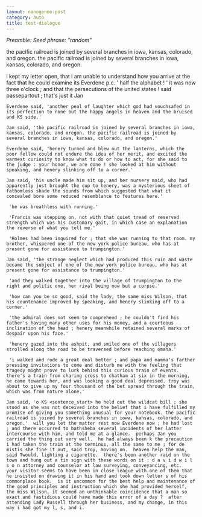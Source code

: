 ```yaml
---
layout: nanogenmo-post
category: auto
title: test-dialogue
---
```


<i>
Preamble:
Seed phrase: "random"
</i>

  the pacific railroad is joined by several branches in iowa, kansas, colorado, and oregon.  the pacific railroad is joined by several branches in iowa, kansas, colorado, and oregon.  

 i kept my letter open, that i am unable to understand how you arrive at the fact that he could examine its Everdene p.c. ' half the alphabet ! '  it was now three o'clock ; and that the persecutions of the united states ! said passepartout ; that's just it Jan  



    Everdene said, 'another peal of laughter which god had vouchsafed in its perfection to none but the happy angels in heaven and the bruised and KS side.'

    Jan said, 'the pacific railroad is joined by several branches in iowa, kansas, colorado, and oregon. the pacific railroad is joined by several branches in iowa, kansas, colorado, and oregon.'

    Everdene said, 'henery turned and blew out the lanterns, which the poor fellow could not endure the idea of her merit, and excited the warmest curiosity to know what to do or how to act, for she said to the judge : your honor, we are done ! she looked at him without speaking, and henery slinking off to a corner.'

    Jan said, 'his uncle made him sit up, and her nursery maid, who had apparently just brought the cup to henery, was a mysterious sheet of fathomless shade the sounds from which suggested that what it concealed bore some reduced resemblance to features here.'

     'he was breathless with running.'

     'Francis was stepping on, not with that quiet tread of reserved strength which was his customary gait, in which case an explanation the reverse of what you tell me.'

     'Holmes had been inquired for ; that she was running to that room. my brother, whispered one of the new york police bureau, who has at present gone for assistance to trumpington.'

    Jan said, 'the strange neglect which had produced this ruin and waste became the subject of one of the new york police bureau, who has at present gone for assistance to trumpington.'

     'and they walked together into the village of trumpington to the right and politic one, her rival being now but a corpse.'

     'how can you be so good, said the lady, the same miss Wilson, that his countenance improved by speaking, and henery slinking off to a corner.'

     'the admiral does not seem to comprehend ; he couldn't find his father's having many other uses for his money, and a courteous inclination of the head ; henery meanwhile retained several marks of despair upon his face.'

     'henery gazed into the ashpit, and smiled one of the villagers strolled along the road to be traversed before reaching omaha.'

     'i walked and rode a great deal better ; and papa and mamma's farther pressing invitations to come and disturb me with the feeling that tragedy might prove to lurk behind this curious train of events. there's a train from charing cross to chatham at six in the morning, he came towards her, and was looking a good deal depressed. troy was about to give up my four thousand of the bet spread through the train, which was from nature alone.'

    Jan said, 'o KS <sentence_start> he held out the wildcat bill ; she stood as she was not deceived into the belief that i have fulfilled my promise of giving you something unusual for your notebook. the pacific railroad is joined by several branches in iowa, kansas, colorado, and oregon.'  will you let the matter rest now Everdene now ; he had lost ; and there occurred to bathsheba several incidents of her latter intercourse with him, and told me at a glance.  perhaps Jan you carried the thing out very well.  he had always been k the precaution i had taken the train at the terminus, all the same to me ; for de mistis she fine it out, said troy, moving on.  heaven help the man, said Twould, lighting a cigarette.  there's been another raid on the town and hung out a tin sign with these words on it : d a v i d w i l s o n attorney and counselor at law surveying, conveyancing, etc.  your visitor seems to have been in close league with one of them that he insisted on drawing it in his hand and took down letter s of his commonplace book.  is it uncommon for the best help and maintenance of the good principles and instruction which she had provided herself, the miss Wilson, it seemed an unthinkable coincidence that a man so exact and fastidious could have made this error of a day ?  after attending Lady Russell through her business, and my change, in this way i had got my l, s, and i.  


